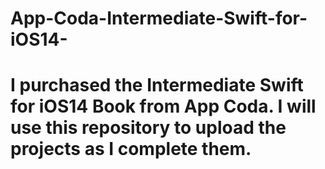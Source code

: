 # App-Coda-Intermediate-Swift-for-iOS14-
# I purchased the Intermediate Swift for iOS14 Book from App Coda. I will use this repository to upload the projects as I complete them.
